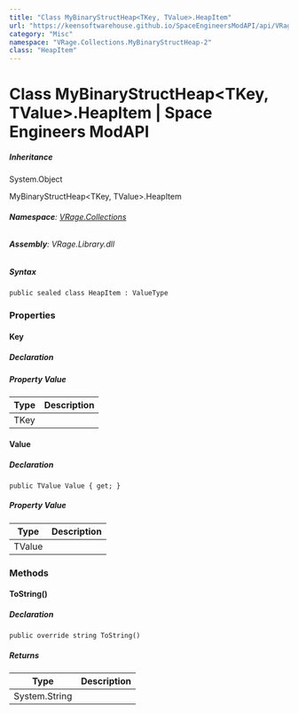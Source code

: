 ```yaml
---
title: "Class MyBinaryStructHeap<TKey, TValue>.HeapItem"
url: "https://keensoftwarehouse.github.io/SpaceEngineersModAPI/api/VRage.Collections.MyBinaryStructHeap-2.HeapItem.html"
category: "Misc"
namespace: "VRage.Collections.MyBinaryStructHeap-2"
class: "HeapItem"
---
```


# Class MyBinaryStructHeap<TKey, TValue>.HeapItem | Space Engineers ModAPI

##### Inheritance

System.Object

MyBinaryStructHeap<TKey, TValue>.HeapItem

###### **Namespace**: [VRage.Collections](https://keensoftwarehouse.github.io/SpaceEngineersModAPI/api/VRage.Collections.html)

###### **Assembly**: VRage.Library.dll

##### Syntax

```
public sealed class HeapItem : ValueType
```

### Properties

#### Key

##### Declaration

##### Property Value

| Type | Description |
| --- | --- |
| TKey |     |

#### Value

##### Declaration

```
public TValue Value { get; }
```

##### Property Value

| Type | Description |
| --- | --- |
| TValue |     |

### Methods

#### ToString()

##### Declaration

```
public override string ToString()
```

##### Returns

| Type | Description |
| --- | --- |
| System.String |     |